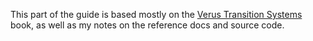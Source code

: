 This part of the guide is based mostly on the [Verus Transition Systems](https://verus-lang.github.io/verus/state_machines/intro.html)
book, as well as my notes on the reference docs and source code.
